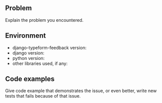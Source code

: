 ## Problem

Explain the problem you encountered.

## Environment

- django-typeform-feedback version:
- django version: 
- python version: 
- other libraries used, if any:

## Code examples

Give code example that demonstrates the issue, or even better, write new tests that fails because of that issue.

